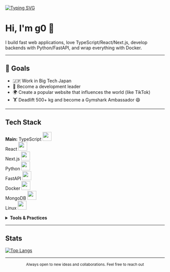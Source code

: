 [![Typing SVG](https://readme-typing-svg.demolab.com?font=Fira+Code&weight=700&size=30&duration=5001&pause=1000&color=11F707&center=true&vCenter=true&multiline=true&random=true&width=600&lines=hi_word(%27Console%2CLog%22%7D))](https://git.io/typing-svg)


<div>



# Hi, I'm g0 👋

I build fast web applications, love TypeScript/React/Next.js, develop backends with Python/FastAPI, and wrap everything with Docker.

---

</div>

## 🎯 Goals

* 🇯🇵 Work in Big Tech Japan
* 🧭 Become a development leader
* 🌍 Create a popular website that influences the world (like TikTok)
* 🏋️ Deadlift 500+ kg and become a Gymshark Ambassador 😄

---

##  Tech Stack

<p>
  <b>Main:</b>
  TypeScript <img src="https://cdn.jsdelivr.net/gh/devicons/devicon@latest/icons/typescript/typescript-original.svg" width="28"/><br>
  React <img src="https://cdn.jsdelivr.net/gh/devicons/devicon@latest/icons/react/react-original.svg" width="28"/><br>
  Next.js <img src="https://cdn.jsdelivr.net/gh/devicons/devicon@latest/icons/nextjs/nextjs-original.svg" width="28"/><br>
  Python <img src="https://cdn.jsdelivr.net/gh/devicons/devicon@latest/icons/python/python-original.svg" width="28"/><br>
  FastAPI <img src="https://cdn.jsdelivr.net/gh/devicons/devicon@latest/icons/fastapi/fastapi-original.svg" width="28"/><br>
  Docker <img src="https://cdn.jsdelivr.net/gh/devicons/devicon@latest/icons/docker/docker-original.svg" width="28"/><br>
  MongoDB <img src="https://cdn.jsdelivr.net/gh/devicons/devicon@latest/icons/mongodb/mongodb-original.svg" width="28"/><br>
  Linux <img src="https://cdn.jsdelivr.net/gh/devicons/devicon@latest/icons/linux/linux-original.svg" width="28"/>
</p>

<details>
  <summary><b>Tools & Practices</b></summary>

* Vite / Turborepo / pnpm
* ESLint, Prettier, Husky + lint‑staged
* REST + OpenAPI, WebSockets, MF
* CI/CD: GitHub Actions, Docker Compose
* Tests: Vitest / Jest, Pytest

</details>

---

##  Stats

[![Top Langs](https://github-readme-stats.vercel.app/api/top-langs/?username=g012345&theme=tokyonight&layout=compact&langs_count=6)](https://github.com/anuraghazra/github-readme-stats)


---

<p align="center">
  <sub>Always open to new ideas and collaborations. Feel free to reach out</sub>
</p>
